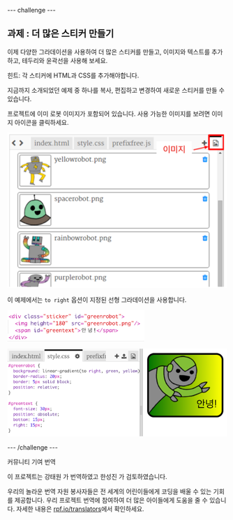 --- challenge ---

## 과제 : 더 많은 스티커 만들기

이제 다양한 그라데이션을 사용하여 더 많은 스티커를 만들고, 이미지와 텍스트를 추가하고, 테두리와 윤곽선을 사용해 보세요.

힌트: 각 스티커에 HTML과 CSS를 추가해야합니다.

지금까지 소개되었던 예제 중 하나를 복사, 편집하고 변경하여 새로운 스티커를 만들 수 있습니다.

프로젝트에 이미 로봇 이미지가 포함되어 있습니다. 사용 가능한 이미지를 보려면 이미지 아이콘을 클릭하세요.

![스크린샷](images/stickers-images.png)

이 예제에서는 `to right` 옵션이 지정된 선형 그라데이션을 사용합니다.

![스크린샷](images/stickers-green-html.png)

![스크린샷](images/stickers-green-style.png)

--- /challenge ---


커뮤니티 기여 번역

이 프로젝트는 강태원 가 번역하였고 한성진 가 검토하였습니다.

우리의 놀라운 번역 자원 봉사자들은 전 세계의 어린이들에게 코딩을 배울 수 있는 기회를 제공합니다. 우리 프로젝트 번역에 참여하여 더 많은 아이들에게 도움을 줄 수 있습니다. 자세한 내용은 [rpf.io/translators](https://rpf.io/translators)에서 확인하세요.